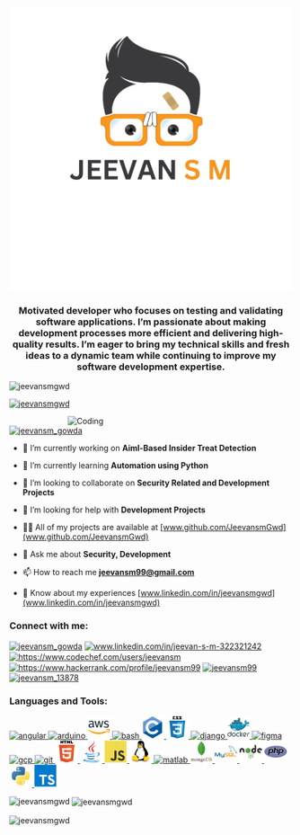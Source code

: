 [![MasterHead](https://github.com/JeevansmGwd/JeevansmGwd/blob/main/github%20banner.png)](https://www.linkedin.com/in/jeevansmgwd/)
<h3 align="center">Motivated developer who focuses on testing and validating software applications. I’m passionate about making development processes more efficient and delivering high-quality results. I’m eager to bring my technical skills and fresh ideas to a dynamic team while continuing to improve my software development expertise.</h3>

<p align="left"> <img src="https://komarev.com/ghpvc/?username=jeevansmgwd&label=Profile%20views&color=0e75b6&style=flat" alt="jeevansmgwd" /> </p>

<p align="left"> <a href="https://github.com/ryo-ma/github-profile-trophy"><img src="https://github-profile-trophy.vercel.app/?username=jeevansmgwd" alt="jeevansmgwd" /></a> </p>

<img align="right" alt="Coding" width="400" src="https://ayodele-olufemi.github.io/MyBioSite/images/coding.gif">

<p align="left"> <a href="https://twitter.com/jeevansm_gowda" target="blank"><img src="https://img.shields.io/twitter/follow/jeevansm_gowda?logo=twitter&style=for-the-badge" alt="jeevansm_gowda" /></a> </p>

- 🔭 I’m currently working on **Aiml-Based Insider Treat Detection**

- 🌱 I’m currently learning **Automation using Python**

- 👯 I’m looking to collaborate on **Security Related and Development Projects**

- 🤝 I’m looking for help with **Development Projects**

- 👨‍💻 All of my projects are available at [www.github.com/JeevansmGwd](www.github.com/JeevansmGwd)

- 💬 Ask me about **Security, Development**

- 📫 How to reach me **jeevansm99@gmail.com**

- 📄 Know about my experiences [www.linkedin.com/in/jeevansmgwd](www.linkedin.com/in/jeevansmgwd)

<h3 align="left">Connect with me:</h3>
<p align="left">
<a href="https://twitter.com/jeevansm_gowda" target="blank"><img align="center" src="https://raw.githubusercontent.com/rahuldkjain/github-profile-readme-generator/master/src/images/icons/Social/twitter.svg" alt="jeevansm_gowda" height="30" width="40" /></a>
<a href="https://linkedin.com/in/www.linkedin.com/in/jeevan-s-m-322321242" target="blank"><img align="center" src="https://raw.githubusercontent.com/rahuldkjain/github-profile-readme-generator/master/src/images/icons/Social/linked-in-alt.svg" alt="www.linkedin.com/in/jeevan-s-m-322321242" height="30" width="40" /></a>
<a href="https://www.codechef.com/users/https://www.codechef.com/users/jeevansm" target="blank"><img align="center" src="https://cdn.jsdelivr.net/npm/simple-icons@3.1.0/icons/codechef.svg" alt="https://www.codechef.com/users/jeevansm" height="30" width="40" /></a>
<a href="https://www.leetcode.com/https://www.hackerrank.com/profile/jeevansm99" target="blank"><img align="center" src="https://raw.githubusercontent.com/rahuldkjain/github-profile-readme-generator/master/src/images/icons/Social/leet-code.svg" alt="https://www.hackerrank.com/profile/jeevansm99" height="30" width="40" /></a>
<a href="https://www.hackerearth.com/jeevansm99" target="blank"><img align="center" src="https://raw.githubusercontent.com/rahuldkjain/github-profile-readme-generator/master/src/images/icons/Social/hackerearth.svg" alt="jeevansm99" height="30" width="40" /></a>
<a href="https://discord.gg/jeevansm_13878" target="blank"><img align="center" src="https://raw.githubusercontent.com/rahuldkjain/github-profile-readme-generator/master/src/images/icons/Social/discord.svg" alt="jeevansm_13878" height="30" width="40" /></a>
</p>

<h3 align="left">Languages and Tools:</h3>
<p align="left"> <a href="https://angular.io" target="_blank" rel="noreferrer"> <img src="https://angular.io/assets/images/logos/angular/angular.svg" alt="angular" width="40" height="40"/> </a> <a href="https://www.arduino.cc/" target="_blank" rel="noreferrer"> <img src="https://cdn.worldvectorlogo.com/logos/arduino-1.svg" alt="arduino" width="40" height="40"/> </a> <a href="https://aws.amazon.com" target="_blank" rel="noreferrer"> <img src="https://raw.githubusercontent.com/devicons/devicon/master/icons/amazonwebservices/amazonwebservices-original-wordmark.svg" alt="aws" width="40" height="40"/> </a> <a href="https://www.gnu.org/software/bash/" target="_blank" rel="noreferrer"> <img src="https://www.vectorlogo.zone/logos/gnu_bash/gnu_bash-icon.svg" alt="bash" width="40" height="40"/> </a> <a href="https://www.cprogramming.com/" target="_blank" rel="noreferrer"> <img src="https://raw.githubusercontent.com/devicons/devicon/master/icons/c/c-original.svg" alt="c" width="40" height="40"/> </a> <a href="https://www.w3schools.com/css/" target="_blank" rel="noreferrer"> <img src="https://raw.githubusercontent.com/devicons/devicon/master/icons/css3/css3-original-wordmark.svg" alt="css3" width="40" height="40"/> </a> <a href="https://www.djangoproject.com/" target="_blank" rel="noreferrer"> <img src="https://cdn.worldvectorlogo.com/logos/django.svg" alt="django" width="40" height="40"/> </a> <a href="https://www.docker.com/" target="_blank" rel="noreferrer"> <img src="https://raw.githubusercontent.com/devicons/devicon/master/icons/docker/docker-original-wordmark.svg" alt="docker" width="40" height="40"/> </a> <a href="https://www.figma.com/" target="_blank" rel="noreferrer"> <img src="https://www.vectorlogo.zone/logos/figma/figma-icon.svg" alt="figma" width="40" height="40"/> </a> <a href="https://cloud.google.com" target="_blank" rel="noreferrer"> <img src="https://www.vectorlogo.zone/logos/google_cloud/google_cloud-icon.svg" alt="gcp" width="40" height="40"/> </a> <a href="https://git-scm.com/" target="_blank" rel="noreferrer"> <img src="https://www.vectorlogo.zone/logos/git-scm/git-scm-icon.svg" alt="git" width="40" height="40"/> </a> <a href="https://www.w3.org/html/" target="_blank" rel="noreferrer"> <img src="https://raw.githubusercontent.com/devicons/devicon/master/icons/html5/html5-original-wordmark.svg" alt="html5" width="40" height="40"/> </a> <a href="https://www.java.com" target="_blank" rel="noreferrer"> <img src="https://raw.githubusercontent.com/devicons/devicon/master/icons/java/java-original.svg" alt="java" width="40" height="40"/> </a> <a href="https://developer.mozilla.org/en-US/docs/Web/JavaScript" target="_blank" rel="noreferrer"> <img src="https://raw.githubusercontent.com/devicons/devicon/master/icons/javascript/javascript-original.svg" alt="javascript" width="40" height="40"/> </a> <a href="https://www.linux.org/" target="_blank" rel="noreferrer"> <img src="https://raw.githubusercontent.com/devicons/devicon/master/icons/linux/linux-original.svg" alt="linux" width="40" height="40"/> </a> <a href="https://www.mathworks.com/" target="_blank" rel="noreferrer"> <img src="https://upload.wikimedia.org/wikipedia/commons/2/21/Matlab_Logo.png" alt="matlab" width="40" height="40"/> </a> <a href="https://www.mongodb.com/" target="_blank" rel="noreferrer"> <img src="https://raw.githubusercontent.com/devicons/devicon/master/icons/mongodb/mongodb-original-wordmark.svg" alt="mongodb" width="40" height="40"/> </a> <a href="https://www.mysql.com/" target="_blank" rel="noreferrer"> <img src="https://raw.githubusercontent.com/devicons/devicon/master/icons/mysql/mysql-original-wordmark.svg" alt="mysql" width="40" height="40"/> </a> <a href="https://nodejs.org" target="_blank" rel="noreferrer"> <img src="https://raw.githubusercontent.com/devicons/devicon/master/icons/nodejs/nodejs-original-wordmark.svg" alt="nodejs" width="40" height="40"/> </a> <a href="https://www.php.net" target="_blank" rel="noreferrer"> <img src="https://raw.githubusercontent.com/devicons/devicon/master/icons/php/php-original.svg" alt="php" width="40" height="40"/> </a> <a href="https://www.python.org" target="_blank" rel="noreferrer"> <img src="https://raw.githubusercontent.com/devicons/devicon/master/icons/python/python-original.svg" alt="python" width="40" height="40"/> </a> <a href="https://www.typescriptlang.org/" target="_blank" rel="noreferrer"> <img src="https://raw.githubusercontent.com/devicons/devicon/master/icons/typescript/typescript-original.svg" alt="typescript" width="40" height="40"/> </a> </p>

<p><img align="left" src="https://github-readme-stats.vercel.app/api/top-langs?username=jeevansmgwd&show_icons=true&locale=en&layout=compact" alt="jeevansmgwd" /></p>

<p>&nbsp;<img align="center" src="https://github-readme-stats.vercel.app/api?username=jeevansmgwd&show_icons=true&locale=en" alt="jeevansmgwd" /></p>

<p><img align="center" src="https://github-readme-streak-stats.herokuapp.com/?user=jeevansmgwd&" alt="jeevansmgwd" /></p>
